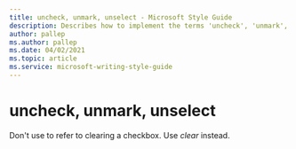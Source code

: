 ```yaml
---
title: uncheck, unmark, unselect - Microsoft Style Guide
description: Describes how to implement the terms 'uncheck', 'unmark', and 'unselect' in Microsoft content. Use the term 'clear' in place of these terms.
author: pallep
ms.author: pallep
ms.date: 04/02/2021
ms.topic: article
ms.service: microsoft-writing-style-guide
---
```


# uncheck, unmark, unselect

Don't use to refer to clearing a checkbox. Use *clear* instead.
